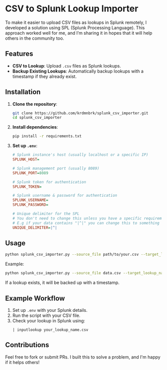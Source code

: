 
# CSV to Splunk Lookup Importer

To make it easier to upload CSV files as lookups in Splunk remotely, I developed a solution using SPL (Splunk Processing Language). This approach worked well for me, and I’m sharing it in hopes that it will help others in the community too.

## Features

- **CSV to Lookup**: Upload `.csv` files as Splunk lookups.
- **Backup Existing Lookups**: Automatically backup lookups with a timestamp if they already exist.

## Installation

1. **Clone the repository**:
    ```bash
    git clone https://github.com/krdmnbrk/splunk_csv_importer.git
    cd splunk_csv_importer
    ```

2. **Install dependencies**:
    ```bash
    pip install -r requirements.txt
    ```

3. **Set up `.env`**:
    ```ini
    # Splunk instance's host (usually localhost or a specific IP)
    SPLUNK_HOST=

    # Splunk management port (usually 8089)
    SPLUNK_PORT=8089

    # Splunk token for authentication
    SPLUNK_TOKEN=

    # Splunk username & password for authentication
    SPLUNK_USERNAME=
    SPLUNK_PASSWORD=

    # Unique delimiter for the SPL
    # You don't need to change this unless you have a specific requirement.
    # E.g if your data contains "|^|" you can change this to something else.
    UNIQUE_DELIMITER=|^|
    ```

## Usage

```bash
python splunk_csv_importer.py --source_file path/to/your.csv --target_lookup_name your_lookup_name.csv
```

Example:
```bash
python splunk_csv_importer.py --source_file data.csv --target_lookup_name my_lookup.csv
```

If a lookup exists, it will be backed up with a timestamp.

## Example Workflow

1. Set up `.env` with your Splunk details.
2. Run the script with your CSV file.
3. Check your lookup in Splunk using:
    ```spl
    | inputlookup your_lookup_name.csv
    ```

## Contributions

Feel free to fork or submit PRs. I built this to solve a problem, and I'm happy if it helps others!
